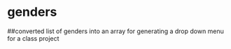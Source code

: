 # genders

##converted list of genders into an array for generating a drop down menu for a class project
